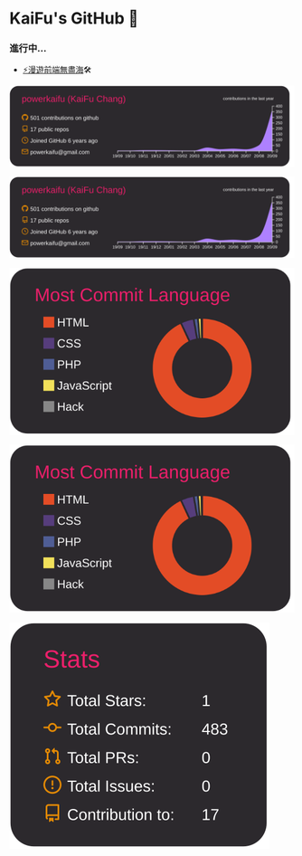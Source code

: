 # KaiFu's GitHub 👋
<!--
**powerkaifu/powerkaifu** is a ✨ _special_ ✨ repository because its `README.md` (this file) appears on your GitHub profile.

Here are some ideas to get you started: 

https://getemoji.com/
https://www.emojiall.com/zh-hant

- 🔭 I’m currently working on ...
- 🌱 I’m currently learning ...
- 👯 I’m looking to collaborate on ...
- 🤔 I’m looking for help with ...
- 💬 Ask me about ...
- 📫 How to reach me: ...
- 😄 Pronouns: ...
- ⚡ Fun fact: ...
- 🛠 建置中

-->

### 進行中...

- [⚡漫遊前端無盡海](https://powerkaifu.github.io/)🛠

[![](https://raw.githubusercontent.com/powerkaifu/github-profile-summary-cards/master/profile-summary-card-output/monokai/0-profile-details.svg)](https://github.com/powerkaifu/github-profile-summary-cards)

<a href="https://github.com/powerkaifu/github-profile-summary-cards"><img src="https://raw.githubusercontent.com/powerkaifu/github-profile-summary-cards/master/profile-summary-card-output/monokai/0-profile-details.svg"></a>


<a href="https://github.com/powerkaifu/github-profile-summary-cards"><img src="https://raw.githubusercontent.com/powerkaifu/github-profile-summary-cards/master/profile-summary-card-output/monokai/2-most-commit-language.svg"></a>

[![](https://raw.githubusercontent.com/powerkaifu/github-profile-summary-cards/master/profile-summary-card-output/monokai/2-most-commit-language.svg)](https://github.com/powerkaifu/github-profile-summary-cards)

[![](https://raw.githubusercontent.com/powerkaifu/github-profile-summary-cards/master/profile-summary-card-output/monokai/3-stats.svg)](https://github.com/powerkaifu/github-profile-summary-cards)

